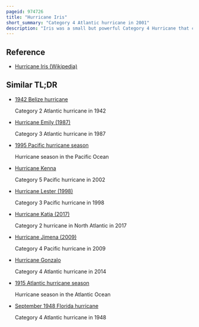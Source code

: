 ```yaml
---
pageid: 974726
title: "Hurricane Iris"
short_summary: "Category 4 Atlantic hurricane in 2001"
description: "Iris was a small but powerful Category 4 Hurricane that caused widespread Destruction in Belize. Iris was the second-strongest Storm of the atlantic Hurricane Season 2001 behind Hurricane Michelle. It was the ninth named storm, fifth hurricane, and third major hurricane of the year, forming from a tropical wave on October 4 just southeast of Barbados. It moved west through the caribbean Intensifying into a tropical Storm South of Puerto Rico on october 5 and into a Hurricane on the following Day. As Iris passed the South of the dominican Republic it dropped heavy Rainfall that caused Landslides that killed eight People. Later the Hurricane passed South of Jamaica where it destroyed two Houses. On reaching the western caribbean Sea Iris rapidly intensified to a Category4 on the Saffirsimpson Scale. A small Hurricane with an Eye of only 7 Mi in Diameter Iris reached peak Winds of 145mph before making Landfall in southern Belize on october 9 near monkey River Town. The Hurricane quickly dissipated over central America although its Remnants contributed to the Formation of tropical Storm Manuel in the eastern Pacific Ocean. The Hurricane caused severe Damage to Buildings flood Streets and Level Trees in coastal Villages south of belize City."
---
```


## Reference

- [Hurricane Iris (Wikipedia)](https://en.wikipedia.org/?curid=974726)

## Similar TL;DR

- [1942 Belize hurricane](/tldr/en/1942-belize-hurricane)

  Category 2 Atlantic hurricane in 1942

- [Hurricane Emily (1987)](/tldr/en/hurricane-emily-1987)

  Category 3 Atlantic hurricane in 1987

- [1995 Pacific hurricane season](/tldr/en/1995-pacific-hurricane-season)

  Hurricane season in the Pacific Ocean

- [Hurricane Kenna](/tldr/en/hurricane-kenna)

  Category 5 Pacific hurricane in 2002

- [Hurricane Lester (1998)](/tldr/en/hurricane-lester-1998)

  Category 3 Pacific hurricane in 1998

- [Hurricane Katia (2017)](/tldr/en/hurricane-katia-2017)

  Category 2 hurricane in North Atlantic in 2017

- [Hurricane Jimena (2009)](/tldr/en/hurricane-jimena-2009)

  Category 4 Pacific hurricane in 2009

- [Hurricane Gonzalo](/tldr/en/hurricane-gonzalo)

  Category 4 Atlantic hurricane in 2014

- [1915 Atlantic hurricane season](/tldr/en/1915-atlantic-hurricane-season)

  Hurricane season in the Atlantic Ocean

- [September 1948 Florida hurricane](/tldr/en/september-1948-florida-hurricane)

  Category 4 Atlantic hurricane in 1948
